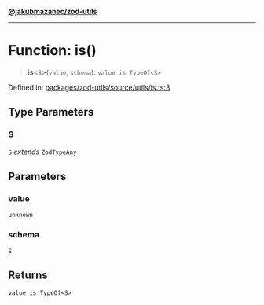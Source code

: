 [**@jakubmazanec/zod-utils**](../README.md)

---

# Function: is()

> **is**\<`S`\>(`value`, `schema`): `value is TypeOf<S>`

Defined in:
[packages/zod-utils/source/utils/is.ts:3](https://github.com/jakubmazanec/tools/blob/a1a5edf56256b0aa4e209cc73bc7a07f5d7fc236/packages/zod-utils/source/utils/is.ts#L3)

## Type Parameters

### S

`S` _extends_ `ZodTypeAny`

## Parameters

### value

`unknown`

### schema

`S`

## Returns

`value is TypeOf<S>`
